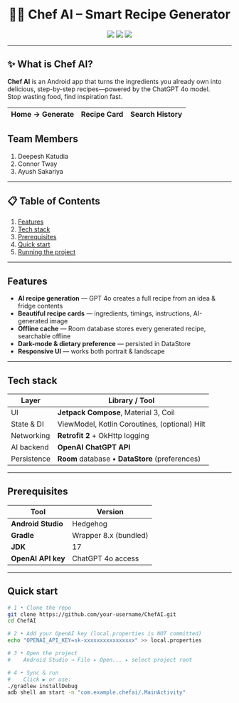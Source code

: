 <!-- Title & Badges -->
<h1 align="center">👨‍🍳 Chef AI – Smart Recipe Generator</h1>

<p align="center">
</p>

<p align="center">
  <a href="https://developer.android.com/jetpack/compose"><img src="https://img.shields.io/badge/Jetpack%20Compose-1.5%2B-blue.svg?logo=kotlin" /></a>
  <a href="https://square.github.io/retrofit/"><img src="https://img.shields.io/badge/Retrofit-2.x-orange.svg" /></a>
  <a href="https://kotl.in"><img src="https://img.shields.io/badge/Kotlin-1.9.x-purple.svg" /></a>
</p>

---

## ✨ What is Chef AI?

**Chef AI** is an Android app that turns the ingredients you already own into delicious, step-by-step recipes—powered by the ChatGPT 4o model.  
Stop wasting food, find inspiration fast.

| Home → Generate | Recipe Card | Search History |
|:---:|:---:|:---:|


## Team Members

1. Deepesh Katudia
2. Connor Tway
3. Ayush Sakariya


---

## 📋 Table of Contents
1. [Features](#features)
2. [Tech stack](#tech-stack)
3. [Prerequisites](#prerequisites)
4. [Quick start](#quick-start)
5. [Running the project](#running-the-project)

---

## Features

- **AI recipe generation** — GPT 4o creates a full recipe from an idea & fridge contents  
- **Beautiful recipe cards** — ingredients, timings, instructions, AI-generated image  
- **Offline cache** — Room database stores every generated recipe, searchable offline  
- **Dark-mode & dietary preference** — persisted in DataStore   
- **Responsive UI** — works both portrait & landscape

---

## Tech stack

| Layer | Library / Tool |
|-------|----------------|
| UI            | **Jetpack Compose**, Material 3, Coil |
| State & DI    | ViewModel, Kotlin Coroutines, (optional) Hilt |
| Networking    | **Retrofit 2** + OkHttp logging |
| AI backend    | **OpenAI ChatGPT API** |
| Persistence   | **Room** database • **DataStore** (preferences) |

---

## Prerequisites

| Tool | Version |
|------|---------|
| **Android Studio** | Hedgehog | 
| **Gradle**         | Wrapper 8.x (bundled) |
| **JDK**            | 17 |
| **OpenAI API key** | ChatGPT 4o access |

---

## Quick start

```bash
# 1 • Clone the repo
git clone https://github.com/your-username/ChefAI.git
cd ChefAI

# 2 • Add your OpenAI key (local.properties is NOT committed)
echo "OPENAI_API_KEY=sk-xxxxxxxxxxxxxxxx" >> local.properties

# 3 • Open the project
#    Android Studio → File ▸ Open... ▸ select project root

# 4 • Sync & run
#    Click ▶ or use:
./gradlew installDebug
adb shell am start -n "com.example.chefai/.MainActivity"
